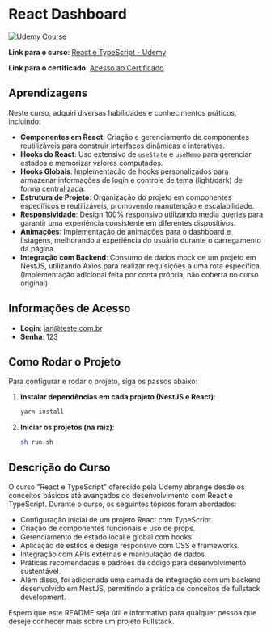 # React Dashboard

[![Udemy Course](https://udemy-certificate.s3.amazonaws.com/image/UC-c6f5675c-a7af-43b0-99e2-40f3ad9b6027.jpg)](https://www.udemy.com/course/react-e-typescript)

**Link para o curso**: [React e TypeScript - Udemy](https://www.udemy.com/course/react-e-typescript)

**Link para o certificado**: [Acesso ao Certificado](https://www.udemy.com/certificate/UC-c6f5675c-a7af-43b0-99e2-40f3ad9b6027/)

## Aprendizagens

Neste curso, adquiri diversas habilidades e conhecimentos práticos, incluindo:

- **Componentes em React**: Criação e gerenciamento de componentes reutilizáveis para construir interfaces dinâmicas e interativas.
- **Hooks do React**: Uso extensivo de `useState` e `useMemo` para gerenciar estados e memorizar valores computados.
- **Hooks Globais**: Implementação de hooks personalizados para armazenar informações de login e controle de tema (light/dark) de forma centralizada.
- **Estrutura de Projeto**: Organização do projeto em componentes específicos e reutilizáveis, promovendo manutenção e escalabilidade.
- **Responsividade**: Design 100% responsivo utilizando media queries para garantir uma experiência consistente em diferentes dispositivos.
- **Animações**: Implementação de animações para o dashboard e listagens, melhorando a experiência do usuário durante o carregamento da página.
- **Integração com Backend**: Consumo de dados mock de um projeto em NestJS, utilizando Axios para realizar requisições a uma rota específica. (Implementação adicional feita por conta própria, não coberta no curso original)

## Informações de Acesso

- **Login**: ian@teste.com.br
- **Senha**: 123

## Como Rodar o Projeto

Para configurar e rodar o projeto, siga os passos abaixo:

1. **Instalar dependências em cada projeto (NestJS e React)**:
   ```bash
   yarn install

2. **Iniciar os projetos (na raiz)**:
    ```bash
    sh run.sh


## Descrição do Curso

O curso "React e TypeScript" oferecido pela Udemy abrange desde os conceitos básicos até avançados do desenvolvimento com React e TypeScript. Durante o curso, os seguintes tópicos foram abordados:

- Configuração inicial de um projeto React com TypeScript.
- Criação de componentes funcionais e uso de props.
- Gerenciamento de estado local e global com hooks.
- Aplicação de estilos e design responsivo com CSS e frameworks.
- Integração com APIs externas e manipulação de dados.
- Práticas recomendadas e padrões de código para desenvolvimento sustentável.
- Além disso, foi adicionada uma camada de integração com um backend desenvolvido em NestJS, permitindo a prática de conceitos de fullstack development.

Espero que este README seja útil e informativo para qualquer pessoa que deseje conhecer mais sobre um projeto Fullstack.
